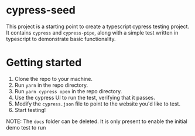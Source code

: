 # cypress-seed

This project is a starting point to create a typescript cypress testing project. It contains `cypress` and `cypress-pipe`, along with a simple test written in typescript to demonstrate basic functionality.

# Getting started

1. Clone the repo to your machine.
2. Run `yarn` in the repo directory.
3. Run `yarn cypress open` in the repo directory.
4. Use the cypress UI to run the test, verifying that it passes.
5. Modify the `cypress.json` file to point to the website you'd like to test.
6. Start testing!


NOTE: The `docs` folder can be deleted. It is only present to enable the initial demo test to run
